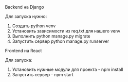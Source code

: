 Backend на Django

Для запуска нужно:
  
1. Создать python venv
2. Установить зависимости из req.txt для нашего venv
3. Выполнить python manage.py migrate
4. Запустить сервер python manage.py runserver

Frontend на React

Для запуска:

1. Установить нужные модули для проекта - npm install
2. Запустить сервер - npm start

